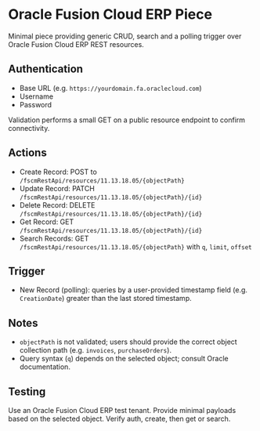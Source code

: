 # Oracle Fusion Cloud ERP Piece

Minimal piece providing generic CRUD, search and a polling trigger over Oracle Fusion Cloud ERP REST resources.

## Authentication
- Base URL (e.g. `https://yourdomain.fa.oraclecloud.com`)
- Username
- Password

Validation performs a small GET on a public resource endpoint to confirm connectivity.

## Actions
- Create Record: POST to `/fscmRestApi/resources/11.13.18.05/{objectPath}`
- Update Record: PATCH `/fscmRestApi/resources/11.13.18.05/{objectPath}/{id}`
- Delete Record: DELETE `/fscmRestApi/resources/11.13.18.05/{objectPath}/{id}`
- Get Record: GET `/fscmRestApi/resources/11.13.18.05/{objectPath}/{id}`
- Search Records: GET `/fscmRestApi/resources/11.13.18.05/{objectPath}` with `q`, `limit`, `offset`

## Trigger
- New Record (polling): queries by a user-provided timestamp field (e.g. `CreationDate`) greater than the last stored timestamp.

## Notes
- `objectPath` is not validated; users should provide the correct object collection path (e.g. `invoices`, `purchaseOrders`).
- Query syntax (`q`) depends on the selected object; consult Oracle documentation.

## Testing
Use an Oracle Fusion Cloud ERP test tenant. Provide minimal payloads based on the selected object. Verify auth, create, then get or search.
